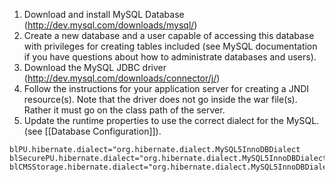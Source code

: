 1. Download and install MySQL Database (http://dev.mysql.com/downloads/mysql/)
2. Create a new database and a user capable of accessing this database with privileges for creating tables included (see MySQL documentation if you have questions about how to administrate databases and users).
3. Download the MySQL JDBC driver (http://dev.mysql.com/downloads/connector/j/)
4. Follow the instructions for your application server for creating a JNDI resource(s). Note that the driver does not go inside the war file(s). Rather it must go on the class path of the server.
6. Update the runtime properties to use the correct dialect for the MySQL. (see [[Database Configuration]]).
```
blPU.hibernate.dialect="org.hibernate.dialect.MySQL5InnoDBDialect
blSecurePU.hibernate.dialect="org.hibernate.dialect.MySQL5InnoDBDialect
blCMSStorage.hibernate.dialect="org.hibernate.dialect.MySQL5InnoDBDialect
```